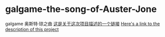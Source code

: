 # galgame-the-song-of-Auster-Jone
galgame 奥斯特·琼之曲
[这是关于这次项目描述的一个链接](https://eggbiscuit.github.io/2022/07/21/C++%E6%B8%B8%E6%88%8F%E8%AF%BE%E8%AE%BE/)
[Here's a link to the description of this project](https://eggbiscuit.github.io/2022/07/21/C++%E6%B8%B8%E6%88%8F%E8%AF%BE%E8%AE%BE/)
